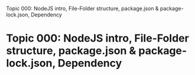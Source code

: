 Topic 000: NodeJS intro, File-Folder structure, package.json & package-lock.json, Dependency

# Topic 000: NodeJS intro, File-Folder structure, package.json & package-lock.json, Dependency

![]()
